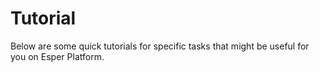 # Tutorial

Below are some quick tutorials for specific tasks that might be useful for you on Esper Platform.

<!--
* [Rebooting group of devices periodically?](./tutorials/group-actions.md)
* [Provisioning an Emulator to DeviceCloud using Serial number]()
* [Provisioning an Emulator to DeviceCloud using QR Code]()
* [Provisioning a DevKit to DeviceCloud using IMEI]()
* [Provisioning a DevKit to DeviceCloud using QR Code]()
* [How do you check the connectivity status of a group of devices periodically?]()
* [How do you upload an app to deploy it to a single device?]()
* [How do you upload an app to deploy it to a group of devices?]()
* [Creating custom alerts for your fleet]()
-->
